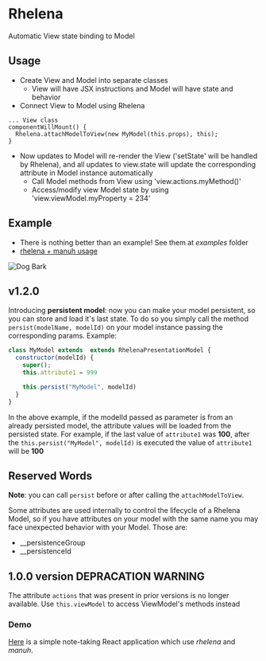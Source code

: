 # Rhelena

Automatic View state binding to Model

## Usage

* Create View and Model into separate classes
  * View will have JSX instructions and Model will have state and behavior
* Connect View to Model using Rhelena
~~~~
... View class
componentWillMount() {
  Rhelena.attachModelToView(new MyModel(this.props), this);
}
~~~~
* Now updates to Model will re-render the View ('setState' will be handled by Rhelena), and all updates to view.state will update the corresponding attribute in Model instance automatically
  * Call Model methods from View using 'view.actions.myMethod()'
  * Access/modify view Model state by using 'view.viewModel.myProperty = 234'

## Example
* There is nothing better than an example! See them at *examples* folder
* [rhelena + manuh usage](https://github.com/maffei2443/rhelena-manuh-example)

![Dog Bark](examples/dogbark.gif?raw=true)

## v1.2.0

Introducing **persistent model**: now you can make your model persistent, so you can store and load it's last state.
To do so you simply call the method `persist(modelName, modelId)` on your model instance passing the corresponding params. Example:
```js
class MyModel extends  extends RhelenaPresentationModel {
  constructor(modelId) {
    super();
    this.attribute1 = 999

    this.persist("MyModel", modelId)
  }
}
```

In the above example, if the modelId passed as parameter is from an already persisted model, the attribute values will be loaded from the persisted state. For example, if the last value of `attribute1` was **100**, after the `this.persist("MyModel", modelId)` is executed the value of `attribute1` will be **100**
## Reserved Words
**Note**: you can call `persist` before or after calling the `attachModelToView`.

Some attributes are used internally to control the lifecycle of a Rhelena Model, so if you have attributes on your model with the same name you may face unexpected behavior with your Model. Those are:
* __persistenceGroup
* __persistenceId

## 1.0.0 version DEPRACATION WARNING

The attribute `actions` that was present in prior versions is no longer available. Use `this.viewModel` to access ViewModel's methods instead

### Demo
[Here](examples/note-app) is a simple note-taking React application which use *rhelena* and *manuh*.
